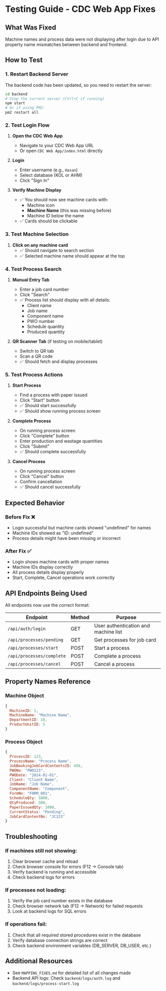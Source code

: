# Testing Guide - CDC Web App Fixes

## What Was Fixed
Machine names and process data were not displaying after login due to API property name mismatches between backend and frontend.

## How to Test

### 1. Restart Backend Server
The backend code has been updated, so you need to restart the server:

```bash
cd backend
# Stop the current server (Ctrl+C if running)
npm start
# Or if using PM2:
pm2 restart all
```

### 2. Test Login Flow

1. **Open the CDC Web App**
   - Navigate to your CDC Web App URL
   - Or open `CDC Web App/index.html` directly

2. **Login**
   - Enter username (e.g., `Hasan`)
   - Select database (KOL or AHM)
   - Click "Sign In"

3. **Verify Machine Display**
   - ✅ You should now see machine cards with:
     - Machine icon
     - **Machine Name** (this was missing before)
     - Machine ID below the name
   - ✅ Cards should be clickable

### 3. Test Machine Selection

1. **Click on any machine card**
   - ✅ Should navigate to search section
   - ✅ Selected machine name should appear at the top

### 4. Test Process Search

1. **Manual Entry Tab**
   - Enter a job card number
   - Click "Search"
   - ✅ Process list should display with all details:
     - Client name
     - Job name
     - Component name
     - PWO number
     - Schedule quantity
     - Produced quantity

2. **QR Scanner Tab** (if testing on mobile/tablet)
   - Switch to QR tab
   - Scan a QR code
   - ✅ Should fetch and display processes

### 5. Test Process Actions

1. **Start Process**
   - Find a process with paper issued
   - Click "Start" button
   - ✅ Should start successfully
   - ✅ Should show running process screen

2. **Complete Process**
   - On running process screen
   - Click "Complete" button
   - Enter production and wastage quantities
   - Click "Submit"
   - ✅ Should complete successfully

3. **Cancel Process**
   - On running process screen
   - Click "Cancel" button
   - Confirm cancellation
   - ✅ Should cancel successfully

## Expected Behavior

### Before Fix ❌
- Login successful but machine cards showed "undefined" for names
- Machine IDs showed as "ID: undefined"
- Process details might have been missing or incorrect

### After Fix ✅
- Login shows machine cards with proper names
- Machine IDs display correctly
- All process details display properly
- Start, Complete, Cancel operations work correctly

## API Endpoints Being Used

All endpoints now use the correct format:

| Endpoint | Method | Purpose |
|----------|--------|---------|
| `/api/auth/login` | GET | User authentication and machine list |
| `/api/processes/pending` | GET | Get processes for job card |
| `/api/processes/start` | POST | Start a process |
| `/api/processes/complete` | POST | Complete a process |
| `/api/processes/cancel` | POST | Cancel a process |

## Property Names Reference

### Machine Object
```javascript
{
  MachineID: 1,
  MachineName: "Machine Name",
  DepartmentID: 10,
  ProductUnitID: 5
}
```

### Process Object
```javascript
{
  ProcessID: 123,
  ProcessName: "Process Name",
  JobBookingJobCardContentsID: 456,
  PWONo: "PWO123",
  PWODate: "2024-01-01",
  Client: "Client Name",
  JobName: "Job Name",
  ComponentName: "Component",
  FormNo: "FORM_001",
  ScheduleQty: 1000,
  QtyProduced: 500,
  PaperIssuedQty: 1000,
  CurrentStatus: "Pending",
  JobCardContentNo: "JC123"
}
```

## Troubleshooting

### If machines still not showing:
1. Clear browser cache and reload
2. Check browser console for errors (F12 → Console tab)
3. Verify backend is running and accessible
4. Check backend logs for errors

### If processes not loading:
1. Verify the job card number exists in the database
2. Check browser network tab (F12 → Network) for failed requests
3. Look at backend logs for SQL errors

### If operations fail:
1. Check that all required stored procedures exist in the database
2. Verify database connection strings are correct
3. Check backend environment variables (DB_SERVER, DB_USER, etc.)

## Additional Resources
- See `MAPPING_FIXES.md` for detailed list of all changes made
- Backend API logs: Check `backend/logs/auth.log` and `backend/logs/process-start.log`

